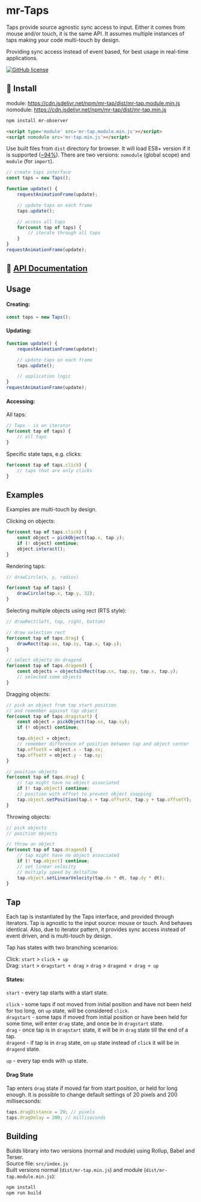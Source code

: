 # mr-Taps

Taps provide source agnostic sync access to input. Either it comes from mouse and/or touch, it is the same API. It assumes multiple instances of taps making your code multi-touch by design.

Providing sync access instead of event based, for best usage in real-time applications.

[![GitHub license](https://img.shields.io/github/license/Naereen/StrapDown.js.svg)](LICENSE)


## :rocket: Install

module: https://cdn.jsdelivr.net/npm/mr-tap/dist/mr-tap.module.min.js  
nomodule: https://cdn.jsdelivr.net/npm/mr-tap/dist/mr-tap.min.js


```bash
npm install mr-observer
```

```html
<script type='module' src='mr-tap.module.min.js'></script>
<script nomodule src='mr-tap.min.js'></script>
```
Use built files from `dist` directory for browser. It will load ES8+ version if it is supported ([~94%](https://caniuse.com/?search=ES8)). There are two versions: `nomodule` (global scope) and `module` (for `import`).

```js
// create taps interface
const taps = new Taps();

function update() {
    requestAnimationFrame(update);

    // update taps on each frame
    taps.update();

    // access all taps
    for(const tap of taps) {
        // iterate through all taps
    }
}
requestAnimationFrame(update);
```

## :scroll: [API Documentation](API.md)

## Usage


#### Creating:

```js
const taps = new Taps();
```

#### Updating:
```js
function update() {
    requestAnimationFrame(update);

    // update taps on each frame
    taps.update();

    // application logic
}
requestAnimationFrame(update);
```


#### Accessing:

All taps:
```js
// Taps - is an iterator
for(const tap of taps) {
    // all taps
}
```

Specific state taps, e.g. clicks:

```js
for(const tap of taps.click) {
    // taps that are only clicks
}
```


## Examples

Examples are multi-touch by design.

Clicking on objects:
```js
for(const tap of taps.click) {
    const object = pickObject(tap.x, tap.y);
    if (! object) continue;
    object.interact();
}
```

Rendering taps:
```js
// drawCircle(x, y, radius)

for(const tap of taps) {
    drawCircle(tap.x, tap.y, 32);
}
```

Selecting multiple objects using rect (RTS style):
```js
// drawRect(left, top, right, bottom)

// draw selection rect
for(const tap of taps.drag) {
    drawRect(tap.sx, tap.sy, tap.x, tap.y);
}

// select objects on dragend
for(const tap of taps.dragend) {
    const objects = objectsInRect(tap.sx, tap.sy, tap.x, tap.y);
    // selected some objects
}
```

Dragging objects:
```js
// pick an object from tap start position
// and remember against tap object
for(const tap of taps.dragstart) {
    const object = pickObject(tap.sx, tap.sy);
    if (! object) continue;

    tap.object = object;
    // remember difference of position between tap and object center
    tap.offsetX = object.x - tap.sx;
    tap.offsetY = object.y - tap.sy;
}

// position objects
for(const tap of taps.drag) {
    // tap might have no object associated
    if (! tap.object) continue;
    // position with offset to prevent object snapping
    tap.object.setPosition(tap.x + tap.offsetX, tap.y + tap.offsetY);
}
```

Throwing objects:
```js
// pick objects
// position objects

// throw an object
for(const tap of taps.dragend) {
    // tap might have no object associated
    if (! tap.object) continue;
    // set linear velocity
    // multiply speed by deltaTime
    tap.object.setLinearVelocity(tap.dx * dt, tap.dy * dt);
}
```

## Tap

Each tap is instantiated by the Taps interface, and provided through iterators. Tap is agnostic to the input source: mouse or touch. And behaves identical. Also, due to iterator pattern, it provides sync access instead of event driven, and is multi-touch by design.

Tap has states with two branching scenarios:

Click: `start` > `click + up`  
Drag: `start` > `dragstart + drag` > `drag` > `dragend + drag + up`


#### States:

`start` - every tap starts with a start state.

`click` - some taps if not moved from initial position and have not been held for too long, on `up` state, will be considered `click`.  
`dragstart` - some taps if moved from initial position or have been held for some time, will enter `drag` state, and once be in `dragstart` state.  
`drag` - once tap is in `dragstart` state, it will be in `drag` state till the end of a tap.  
`dragend` - if tap is in `drag` state, on `up` state instead of `click` it will be in `dragend` state.

`up` - every tap ends with `up` state.


#### Drag State

Tap enters `drag` state if moved far from start position, or held for long enough. It is possible to change default settings of 20 pixels and 200 millisecsonds:

```js
taps.dragDistance = 20; // pixels
taps.dragDelay = 200; // milliseconds
```


## Building

Builds library into two versions (normal and module) using Rollup, Babel and Terser.  
Source file: `src/index.js`  
Built versions normal (`dist/mr-tap.min.js`) and module (`dist/mr-tap.module.min.js`):

```bash
npm install
npm run build
```
